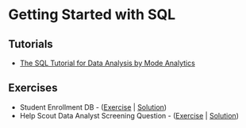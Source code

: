 # Getting Started with SQL

## Tutorials

* [The SQL Tutorial for Data Analysis by Mode Analytics](https://mode.com/sql-tutorial/introduction-to-sql/)

## Exercises

* Student Enrollment DB - ([Exercise](https://gist.github.com/onelharrison/6a3ba8fd328aa0753bec3994ba9e1277) | [Solution](https://gist.github.com/onelharrison/a143b26589b0ff0103a6158c39d0d390))
* Help Scout Data Analyst Screening Question - ([Exercise](https://gist.github.com/mattm/c011078dfc3f1feb3d8767a4425dd7d8#file-screen-md) | [Solution](https://mattmazur.com/2018/11/12/analyzing-89-responses-to-a-sql-screener-question-for-a-senior-data-analyst-position/))
